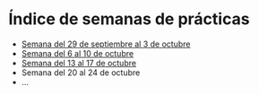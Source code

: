 # Índice de semanas de prácticas
- [Semana del 29 de septiembre al 3 de octubre](Semana_2025_09_29_2025_10_03.md)
- [Semana del 6 al 10 de octubre](Semana_2025_10_06_2025_10_10.md)
- [Semana del 13 al 17 de octubre](Semana_2025_10_13_2025_10_17.md)
- Semana del 20 al 24 de octubre
- ...

